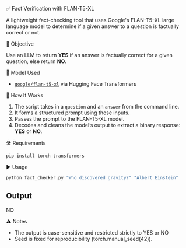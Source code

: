 ✅ Fact Verification with FLAN-T5-XL

A lightweight fact-checking tool that uses Google's FLAN-T5-XL large language model to determine if a given answer to a question is factually correct or not.

🧠 Objective

Use an LLM to return **YES** if an answer is factually correct for a given question, else return **NO**.

🧪 Model Used

- [`google/flan-t5-xl`](https://huggingface.co/google/flan-t5-xl) via Hugging Face Transformers

🚀 How It Works

1. The script takes in a `question` and an `answer` from the command line.
2. It forms a structured prompt using those inputs.
3. Passes the prompt to the FLAN-T5-XL model.
4. Decodes and cleans the model’s output to extract a binary response: **YES** or **NO**.

🛠️ Requirements

```bash
pip install torch transformers
```

▶️ Usage
```bash
python fact_checker.py "Who discovered gravity?" "Albert Einstein"
```

## Output
NO

⚠️ Notes
- The output is case-sensitive and restricted strictly to YES or NO
- Seed is fixed for reproducibility (torch.manual_seed(42)).
